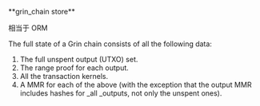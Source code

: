 \*\*grin\_chain store\*\*

相当于 ORM

The full state of a Grin chain consists of all the following data:

1. The full unspent output \(UTXO\) set.
2. The range proof for each output.
3. All the transaction kernels.
4. A MMR for each of the above \(with the exception that the output MMR includes hashes for _all _outputs, not only the unspent ones\).

  


